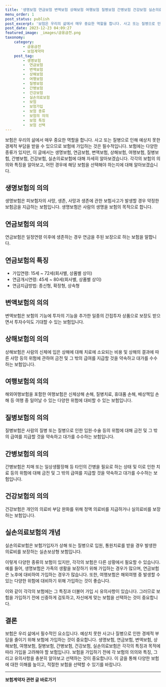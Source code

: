 ```yaml
---
title: '생명보험 연금보험 변액보험 상해보험 여행보험 질병보험 간병보험 건강보험 실손의료보험의 종류와 의의'
menu_order: 1
post_status: publish
post_excerpt: '보험은 우리의 삶에서 매우 중요한 역할을 합니다. 사고 또는 질병으로 인해 예상치 못한 경제적 부담을 받을 수 있으므로 보험에 가입하는 것은 필수적입니다. 보험에는 다양한 종류가 있지만, 이 글에서는 생명보험, 연금보험, 변액보험, 상해보험, 여행보험, 질병보험, 간병보험, 건강보험, 실손의료보험에 대해 자세히 알아보겠습니다. 각각의 보험의 의의와 특징을 알아보고, 어떤 경우에 해당 보험을 선택해야 하는지에 대해 알아보겠습니다.'
post_date: 2023-12-23 04:09:27
featured_image: _images/금융금전.png
taxonomy:
    category:
        - 금융금전
        - 보험계약자
    post_tag:
        - 생명보험
        -  연금보험
        -  변액보험
        -  상해보험
        -  여행보험
        -  질병보험
        -  간병보험
        -  건강보험
        -  실손의료보험
        -  보험
        -  보험가입
        -  보험 종류
        -  보험의 의의
        -  보험 특징
        -  보험 선택
---
```



보험은 우리의 삶에서 매우 중요한 역할을 합니다. 사고 또는 질병으로 인해 예상치 못한 경제적 부담을 받을 수 있으므로 보험에 가입하는 것은 필수적입니다. 보험에는 다양한 종류가 있지만, 이 글에서는 생명보험, 연금보험, 변액보험, 상해보험, 여행보험, 질병보험, 간병보험, 건강보험, 실손의료보험에 대해 자세히 알아보겠습니다. 각각의 보험의 의의와 특징을 알아보고, 어떤 경우에 해당 보험을 선택해야 하는지에 대해 알아보겠습니다.

## 생명보험의 의의

생명보험은 피보험자의 사망, 생존, 사망과 생존에 관한 보험사고가 발생할 경우 약정한 보험금을 지급하는 보험입니다. 생명보험은 사람의 생명을 보험의 목적으로 합니다.

## 연금보험의 의의

연금보험은 일정연령 이후에 생존하는 경우 연금을 주된 보장으로 하는 보험을 말합니다.

## 연금보험의 특징
- 가입연령: 15세 ~ 72세(회사별, 상품별 상이)
- 연금개시연령: 45세 ~ 80세(회사별, 상품별 상이)
- 연금지급방법: 종신형, 확정형, 상속형

## 변액보험의 의의

변액보험은 보험의 기능에 투자의 기능을 추가한 일종의 간접투자 상품으로 보장도 받으면서 투자수익도 기대할 수 있는 보험입니다.

## 상해보험의 의의

상해보험은 사람의 신체에 입은 상해에 대해 치료에 소요되는 비용 및 상해의 결과에 따른 사망 등의 위험에 관하여 금전 및 그 밖의 급여를 지급할 것을 약속하고 대가를 수수하는 보험입니다.

## 여행보험의 의의

해외여행보험을 포함한 여행보험은 신체상해 손해, 질병치료, 휴대품 손해, 배상책임 손해 등 여행 중 일어날 수 있는 다양한 위험에 대비할 수 있는 보험입니다.

## 질병보험의 의의

질병보험은 사람의 질병 또는 질병으로 인한 입원·수술 등의 위험에 대해 금전 및 그 밖의 급여를 지급할 것을 약속하고 대가를 수수하는 보험입니다.

## 간병보험의 의의

간병보험은 치매 또는 일상생활장해 등 타인의 간병을 필요로 하는 상태 및 이로 인한 치료 등의 위험에 대해 금전 및 그 밖의 급여를 지급할 것을 약속하고 대가를 수수하는 보험입니다.

## 건강보험의 의의

건강보험은 개인의 의료비 부담 완화를 위해 정액 의료비를 지급하거나 실의료비를 보장하는 보험입니다.

## 실손의료보험의 개념

실손의료보험은 보험가입자가 상해 또는 질병으로 입원, 통원치료를 받을 경우 발생한 의료비를 보장하는 실손보상형 보험입니다.

이렇게 다양한 종류의 보험이 있지만, 각각의 보험은 다른 상황에서 필요할 수 있습니다. 예를 들어, 생명보험은 가족의 생활을 보장하기 위해 가입하는 경우가 많으며, 연금보험은 노후에 대비하여 가입하는 경우가 많습니다. 또한, 여행보험은 해외여행 중 발생할 수 있는 다양한 위험에 대비하기 위해 가입하는 것이 좋습니다.

이와 같이 각각의 보험에는 그 특징과 더불어 가입 시 유의사항이 있습니다. 그러므로 보험을 가입하기 전에 신중하게 검토하고, 자신에게 맞는 보험을 선택하는 것이 중요합니다.

## 결론

보험은 우리 삶에서 필수적인 요소입니다. 예상치 못한 사고나 질병으로 인한 경제적 부담을 줄이기 위해 보험에 가입하는 것이 중요합니다. 생명보험, 연금보험, 변액보험, 상해보험, 여행보험, 질병보험, 간병보험, 건강보험, 실손의료보험은 각각의 특징과 목적에 따라 가입을 고려해야 할 보험입니다. 보험을 가입하기 전에 각 보험의 의의와 특징, 그리고 유의사항을 충분히 알아보고 선택하는 것이 중요합니다. 이 글을 통해 다양한 보험에 대한 이해를 높이고, 적절한 보험을 선택할 수 있기를 바랍니다.
<!-- wp:separator -->
<hr class="wp-block-separator has-alpha-channel-opacity"/>
<!-- /wp:separator -->

<!-- wp:group {"backgroundColor":"base","layout":{"type":"constrained"}} -->
<div class="wp-block-group has-base-background-color has-background"><!-- wp:paragraph {"align":"center","fontSize":"medium"} -->
<p class="has-text-align-center has-large-font-size"><strong>보험계약자 관련 글 바로가기</strong></p>
<!-- /wp:paragraph -->


<!-- wp:latest-posts
{"categories":[{"id":13963,"count":19,"description":"","link":"https://uknowlaw.com/category/%eb%b3%b4%ed%97%98%ea%b3%84%ec%95%bd%ec%9e%90/","name":"보험계약자","slug":"보험계약자","taxonomy":"category","parent":0,"meta":[],"_links":{"self":[{"href":"https://uknowlaw.com/wp-json/wp/v2/categories/13963"}],"collection":[{"href":"https://uknowlaw.com/wp-json/wp/v2/categories"}],"about":[{"href":"https://uknowlaw.com/wp-json/wp/v2/taxonomies/category"}],"wp:post_type":[{"href":"https://uknowlaw.com/wp-json/wp/v2/posts?categories=13963"}],"curies":[{"name":"wp","href":"https://api.w.org/{rel}","templated":true}]}}],"postsToShow":100,"excerptLength":28,"postLayout":"grid","columns":2,"featuredImageAlign":"left","featuredImageSizeSlug":"large","fontSize":"small"} /--></div>
<!-- /wp:group -->